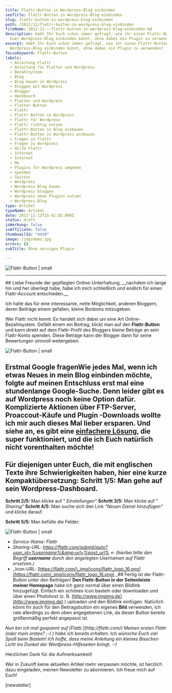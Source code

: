 ```yaml
---
title: Flattr-Button in Wordpress-Blog einbinden
seoTitle: Flattr-Button in Wordpress-Blog einbinden
slug: flattr-button-in-wordpress-blog-einbinden
path: /2012/11/flattr-button-in-wordpress-blog-einbinden
fileName: 2012-11---flattr-button-in-wordpress-blog-einbinden.md
description: Habt Ihr Euch schon immer gefragt, wie ihr einen Flattr-Button in
  Euer Wordpress-Blog einbinden könnt, ohne dabei ein Plugin zu verwenden?
excerpt: Habt Ihr Euch schon immer gefragt, wie ihr einen Flattr-Button in Euer
  Wordpress-Blog einbinden könnt, ohne dabei ein Plugin zu verwenden?
focusKeyword: Flattr-Button
labels:
  - Anleitung Flattr
  - Anleitung für Flatter und Wordpress
  - Bezahlsystem
  - Blog
  - Blog bauen in Wordpress
  - bloggen mit Wordpress
  - Blogger
  - dashboard
  - Flatter und Wordpress
  - Flatter-Button
  - Flattr
  - Flattr Button in Wordpress
  - Flattr für Wordpress
  - Flattr richtig nutzen
  - Flattr-Button in Blog einbauen
  - Flattr-Button in Wordpress einbauen
  - Fragen zu Flattr
  - Fragen zu Wordpress
  - Hilfe Flattr
  - Internet
  - Internet
  - Me
  - Plugins für Wordpress umgehen
  - spenden
  - Twitter
  - Wordpress
  - Wordpress Blog bauen
  - Wordpress bloggen
  - Wordpress ohne Plugins nutzen
  - Wordpress-Blog
type: Artikel
typeName: Artikel
date: 2012-11-12T15:42:02.000Z
status: draft
isWerbung: false
isAffiliate: false
thumbnailId: "4439"
image: /img/demo.jpg
errors: {}
subTitle: Ohne nerviges Plugin
  
---
```


![Flattr-Button | small](http://cardamonchai.com/wp-content/uploads/2012/11/wordpress1-320x335.jpg)

<hr />## Liebe Freunde der gepflegten Online-Unterhaltung, __nachdem ich lange hin und her überlegt habe, habe ich mich schließlich und endlich für einen Flattr-Account entschieden.__

Ich halte das für eine interessante, nette Möglichkeit, anderen Bloggern, deren
Beiträge einem gefallen, kleine Bonbons mitzugeben.

Wer Flattr nicht kennt: Es handelt sich dabei um eine Art Online-Bezahlsystem.
Gefällt einem ein Beitrag, klickt man auf den **Flattr-Button** und kann direkt
auf dem Flattr-Profil des Bloggers kleine Beträge an sein Flattr-Konto spenden.
Diese Beträge kann der Blogger dann für seine Bewertungen sinnvoll weitergeben.

![Flattr-Button | small](http://cardamonchai.com/wp-content/uploads/2012/11/wordpress2-320x305.jpg)

## Erstmal Google fragenWie jedes Mal, wenn ich etwas Neues in mein Blog einbinden möchte, folgte auf meinen Entschluss erst mal eine stundenlange Google-Suche. Denn leider gibt es auf Wordpress noch keine Option dafür. Komplizierte Aktionen über FTP-Server, Proaccout-Käufe und **Plugin** -Downloads wollte ich mir auch dieses Mal lieber ersparen. Und siehe an, es gibt eine [einfachere Lösung](http://blog.flattr.net/2011/06/flattr-in-wordpress-com/), die super funktioniert, und die ich Euch natürlich nicht vorenthalten möchte!

## Für diejenigen unter Euch, die mit englischen Texte ihre Schwierigkeiten haben, hier eine kurze Kompaktübersetzung: **Schritt 1/5:** Man gehe auf sein Wordpress-Dashboard.

**Schritt 2/5:** Man klicke auf " _Einstellungen"_ **Schritt 3/5:** Man klicke
auf " _Sharing"_ **Schritt 4/5:** Man suche sich den Link _"Neuen Dienst
hinzufügen"_ und klicke darauf.

**Schritt 5/5:** Man befülle die Felder:

![Flattr-Button | small](http://cardamonchai.com/wp-content/uploads/2012/11/wordpress3-320x283.jpg)

- _Service-Name: Flattr_
- _Sharing-URL:
  https://flattr.com/submit/auto?user_id=%username%&amp;url=%post_url% &lt;-
  (hierbei bitte den Begriff **username** durch den angelegten Usernamen auf
  Flattr ersetzen.)_
- _Icon-URL:
  [https://flattr.com/\_img/icons/flattr_logo_16.png](https://flattr.com/_img/icons/flattr_logo_16.png)
  _## Fertig ist der Flattr-Button unter den Beiträgen! **Den Flattr-Button in
  der Seitenleiste meiner Homepage** habe ich ganz normal über einen Bildlink
  hinzugefügt. Einfach ein schönes Icon basteln oder downloaden und über einen
  Photohost (z. B. [http://www.imgimg.de](http://www.imgimg.de) ) uploaden und
  den Bildlink einfügen. Natürlich könnt Ihr auch für den Beitragsbutton ein
  eigenes **Bild** verwenden, ich rate allerdings zu dem oben angegebenen Link,
  da dieser Button bereits größenmäßig perfekt angepasst ist.

<address>Nun bin ich mal gespannt auf  [Flattr.](http://flattr.com/)  Meinen ersten Flattr (oder mein erstes? ;-) ) habe ich bereits erhalten. Ich wünsche Euch viel Spaß beim Basteln! Ich hoffe, dass meine Anleitung ein kleines Bisschen Licht ins Dunkel der Wordpress-Hilfeseiten bringt. :-)</address>

Herzlichen Dank für die Aufmerksamkeit!

Wer in Zukunft keine aktuellen Artikel mehr verpassen möchte, ist herzlich dazu
eingeladen, meinen Newsletter zu abonnieren. Ich freue mich auf Euch!

[newsletter]

  